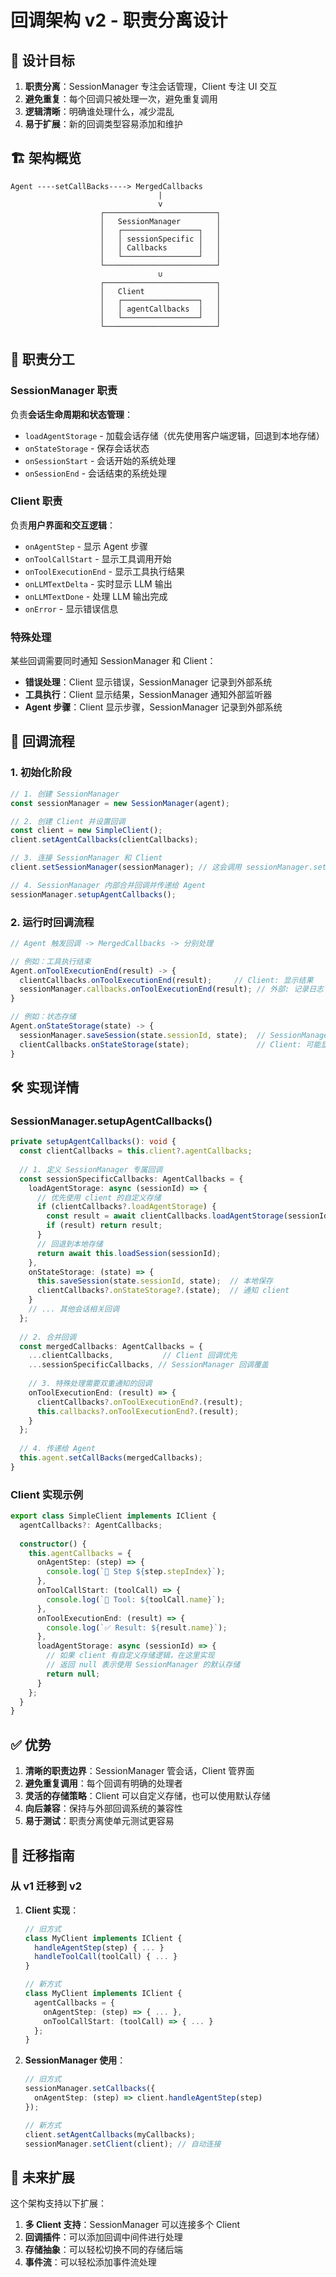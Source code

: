 # 回调架构 v2 - 职责分离设计

## 🎯 设计目标

1. **职责分离**：SessionManager 专注会话管理，Client 专注 UI 交互
2. **避免重复**：每个回调只被处理一次，避免重复调用
3. **逻辑清晰**：明确谁处理什么，减少混乱
4. **易于扩展**：新的回调类型容易添加和维护

## 🏗️ 架构概览

```
Agent ----setCallBacks----> MergedCallbacks
                                 |
                                 v
                    ┌─────────────────────────┐
                    │   SessionManager        │
                    │   ┌─────────────────┐   │
                    │   │ sessionSpecific │   │  
                    │   │ Callbacks       │   │
                    │   └─────────────────┘   │
                    └─────────────────────────┘
                                 ∪
                    ┌─────────────────────────┐
                    │   Client                │
                    │   ┌─────────────────┐   │
                    │   │ agentCallbacks  │   │
                    │   └─────────────────┘   │
                    └─────────────────────────┘
```

## 📝 职责分工

### SessionManager 职责
负责**会话生命周期和状态管理**：

- `loadAgentStorage` - 加载会话存储（优先使用客户端逻辑，回退到本地存储）
- `onStateStorage` - 保存会话状态
- `onSessionStart` - 会话开始的系统处理
- `onSessionEnd` - 会话结束的系统处理

### Client 职责
负责**用户界面和交互逻辑**：

- `onAgentStep` - 显示 Agent 步骤
- `onToolCallStart` - 显示工具调用开始
- `onToolExecutionEnd` - 显示工具执行结果
- `onLLMTextDelta` - 实时显示 LLM 输出
- `onLLMTextDone` - 处理 LLM 输出完成
- `onError` - 显示错误信息

### 特殊处理
某些回调需要同时通知 SessionManager 和 Client：

- **错误处理**：Client 显示错误，SessionManager 记录到外部系统
- **工具执行**：Client 显示结果，SessionManager 通知外部监听器
- **Agent 步骤**：Client 显示步骤，SessionManager 记录到外部系统

## 🔄 回调流程

### 1. 初始化阶段
```typescript
// 1. 创建 SessionManager
const sessionManager = new SessionManager(agent);

// 2. 创建 Client 并设置回调
const client = new SimpleClient();
client.setAgentCallbacks(clientCallbacks);

// 3. 连接 SessionManager 和 Client
client.setSessionManager(sessionManager); // 这会调用 sessionManager.setClient(client)

// 4. SessionManager 内部合并回调并传递给 Agent
sessionManager.setupAgentCallbacks();
```

### 2. 运行时回调流程
```typescript
// Agent 触发回调 -> MergedCallbacks -> 分别处理

// 例如：工具执行结束
Agent.onToolExecutionEnd(result) -> {
  clientCallbacks.onToolExecutionEnd(result);     // Client: 显示结果
  sessionManager.callbacks.onToolExecutionEnd(result); // 外部: 记录日志
}

// 例如：状态存储
Agent.onStateStorage(state) -> {
  sessionManager.saveSession(state.sessionId, state);  // SessionManager: 保存到本地
  clientCallbacks.onStateStorage(state);               // Client: 可能显示状态
}
```

## 🛠️ 实现详情

### SessionManager.setupAgentCallbacks()
```typescript
private setupAgentCallbacks(): void {
  const clientCallbacks = this.client?.agentCallbacks;
  
  // 1. 定义 SessionManager 专属回调
  const sessionSpecificCallbacks: AgentCallbacks = {
    loadAgentStorage: async (sessionId) => {
      // 优先使用 client 的自定义存储
      if (clientCallbacks?.loadAgentStorage) {
        const result = await clientCallbacks.loadAgentStorage(sessionId);
        if (result) return result;
      }
      // 回退到本地存储
      return await this.loadSession(sessionId);
    },
    onStateStorage: (state) => {
      this.saveSession(state.sessionId, state);  // 本地保存
      clientCallbacks?.onStateStorage?.(state);  // 通知 client
    }
    // ... 其他会话相关回调
  };
  
  // 2. 合并回调
  const mergedCallbacks: AgentCallbacks = {
    ...clientCallbacks,           // Client 回调优先
    ...sessionSpecificCallbacks, // SessionManager 回调覆盖
    
    // 3. 特殊处理需要双重通知的回调
    onToolExecutionEnd: (result) => {
      clientCallbacks?.onToolExecutionEnd?.(result);
      this.callbacks?.onToolExecutionEnd?.(result);
    }
  };
  
  // 4. 传递给 Agent
  this.agent.setCallBacks(mergedCallbacks);
}
```

### Client 实现示例
```typescript
export class SimpleClient implements IClient {
  agentCallbacks?: AgentCallbacks;
  
  constructor() {
    this.agentCallbacks = {
      onAgentStep: (step) => {
        console.log(`🤖 Step ${step.stepIndex}`);
      },
      onToolCallStart: (toolCall) => {
        console.log(`🔧 Tool: ${toolCall.name}`);
      },
      onToolExecutionEnd: (result) => {
        console.log(`✅ Result: ${result.name}`);
      },
      loadAgentStorage: async (sessionId) => {
        // 如果 client 有自定义存储逻辑，在这里实现
        // 返回 null 表示使用 SessionManager 的默认存储
        return null;
      }
    };
  }
}
```

## ✅ 优势

1. **清晰的职责边界**：SessionManager 管会话，Client 管界面
2. **避免重复调用**：每个回调有明确的处理者
3. **灵活的存储策略**：Client 可以自定义存储，也可以使用默认存储
4. **向后兼容**：保持与外部回调系统的兼容性
5. **易于测试**：职责分离使单元测试更容易

## 🔄 迁移指南

### 从 v1 迁移到 v2

1. **Client 实现**：
   ```typescript
   // 旧方式
   class MyClient implements IClient {
     handleAgentStep(step) { ... }
     handleToolCall(toolCall) { ... }
   }
   
   // 新方式
   class MyClient implements IClient {
     agentCallbacks = {
       onAgentStep: (step) => { ... },
       onToolCallStart: (toolCall) => { ... }
     };
   }
   ```

2. **SessionManager 使用**：
   ```typescript
   // 旧方式
   sessionManager.setCallbacks({
     onAgentStep: (step) => client.handleAgentStep(step)
   });
   
   // 新方式
   client.setAgentCallbacks(myCallbacks);
   sessionManager.setClient(client); // 自动连接
   ```

## 🚀 未来扩展

这个架构支持以下扩展：

1. **多 Client 支持**：SessionManager 可以连接多个 Client
2. **回调插件**：可以添加回调中间件进行处理
3. **存储抽象**：可以轻松切换不同的存储后端
4. **事件流**：可以轻松添加事件流处理 